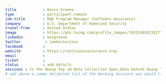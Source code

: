 ```yaml
---
title            : Kevin Greene
type             : participant-remote
job-title        : R&D Program Manager (Software Assurance)
company          : U.S. Department of Homeland Security
travel-from      : United States
image            : https://pbs.twimg.com/profile_images/763151655135277056/PYPqyooG_400x400.jpg
linkedin         : kevgreene
twitter           : iamkevtorious
facebook         :
website          : https://continuousassurance.org/
email            :
ticket           :
status           : add-details
sessions : Is the Owasp Top 10 Data Collection Open,Data behind Owasp Top 10 2017,Top 10 Selection Criteria,Threat Modeling Tools,Implications of Owasp Top 10 2017,What Should be Added to the Top 10,SAMM Metrics for Enterprise,Draft SAMM2 - the "DevOps release",Review and improve the 12 SAMM practices
# add above a comma delimited list of the Working Sessions you would like to attend (use the session's title)
---
```


<!-- put more details about participant here -->
